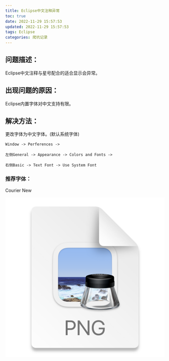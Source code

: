 ```yaml
---
title: Eclipse中文注释异常
toc: true
date: 2022-11-29 15:57:53
updated: 2022-11-29 15:57:53
tags: Eclipse
categories: 爬坑记录
---
```


## 问题描述：

Eclipse中文注释与星号配合的适合显示会异常。

## 出现问题的原因：

Eclipse内置字体对中文支持有限。

## 解决方法：

更改字体为中文字体。(默认系统字体)

```text
Window -> Perferences ->

左侧General -> Appearance -> Colors and Fonts ->

右侧Basic -> Text Font -> Use System Font
```

### 推荐字体：

Courier New

![](images/Eclipse中文注释异常/2024-04-02-15-59-19.png)